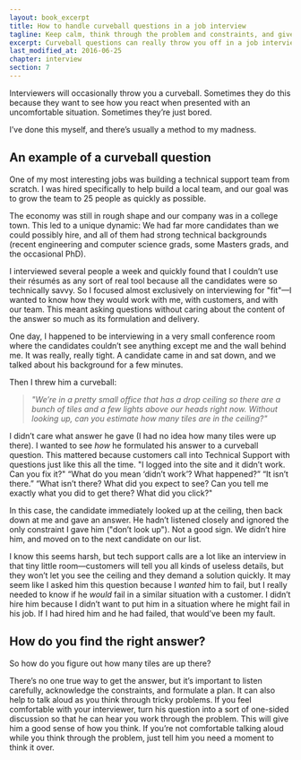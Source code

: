 ```yaml
---
layout: book_excerpt
title: How to handle curveball questions in a job interview
tagline: Keep calm, think through the problem and constraints, and give your best answer
excerpt: Curveball questions can really throw you off in a job interview. Here's how to make sure you give good answers to unexpected questions.
last_modified_at: 2016-06-25
chapter: interview
section: 7
---
```


Interviewers will occasionally throw you a curveball. Sometimes they do this because they want to see how you react when presented with an uncomfortable situation. Sometimes they’re just bored.

I’ve done this myself, and there’s usually a method to my madness.

## An example of a curveball question

One of my most interesting jobs was building a technical support team from scratch. I was hired specifically to help build a local team, and our goal was to grow the team to 25 people as quickly as possible.

The economy was still in rough shape and our company was in a college town. This led to a unique dynamic: We had far more candidates than we could possibly hire, and all of them had strong technical backgrounds (recent engineering and computer science grads, some Masters grads, and the occasional PhD).

I interviewed several people a week and quickly found that I couldn’t use their résumés as any sort of real tool because all the candidates were so technically savvy. So I focused almost exclusively on interviewing for "fit"—I wanted to know how they would work with me, with customers, and with our team. This meant asking questions without caring about the content of the answer so much as its formulation and delivery.

One day, I happened to be interviewing in a very small conference room where the candidates couldn’t see anything except me and the wall behind me. It was really, really tight. A candidate came in and sat down, and we talked about his background for a few minutes. 

Then I threw him a curveball:

> *"We’re in a pretty small office that has a drop ceiling so there are a bunch of tiles and a few lights above our heads right now. Without looking up, can you estimate how many tiles are in the ceiling?"*

I didn’t care what answer he gave (I had no idea how many tiles were up there). I wanted to see *how* he formulated his answer to a curveball question. This mattered because customers call into Technical Support with questions just like this all the time. "I logged into the site and it didn’t work. Can you fix it?" “What do you mean ‘didn’t work’? What happened?” “It isn’t there.” “What isn’t there? What did you expect to see? Can you tell me exactly what you did to get there? What did you click?"

In this case, the candidate immediately looked up at the ceiling, then back down at me and gave an answer. He hadn’t listened closely and ignored the only constraint I gave him ("don’t look up"). Not a good sign. We didn’t hire him, and moved on to the next candidate on our list.

I know this seems harsh, but tech support calls are a lot like an interview in that tiny little room—customers will tell you all kinds of useless details, but they won’t let you see the ceiling and they demand a solution quickly. It may seem like I asked him this question because I *wanted* him to fail, but I really needed to know if he *would* fail in a similar situation with a customer. I didn’t hire him because I didn’t want to put him in a situation where he might fail in his job. If I had hired him and he had failed, that would’ve been my fault.

## How do you find the right answer?

So how do you figure out how many tiles are up there?

There’s no one true way to get the answer, but it’s important to listen carefully, acknowledge the constraints, and formulate a plan. It can also help to talk aloud as you think through tricky problems. If you feel comfortable with your interviewer, turn his question into a sort of one-sided discussion so that he can hear you work through the problem. This will give him a good sense of how you think. If you’re not comfortable talking aloud while you think through the problem, just tell him you need a moment to think it over.
